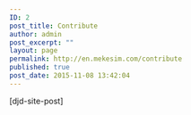 ```yaml
---
ID: 2
post_title: Contribute
author: admin
post_excerpt: ""
layout: page
permalink: http://en.mekesim.com/contribute
published: true
post_date: 2015-11-08 13:42:04
---
```

[djd-site-post]